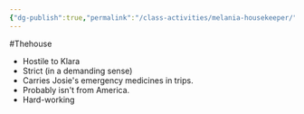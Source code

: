 ```yaml
---
{"dg-publish":true,"permalink":"/class-activities/melania-housekeeper/"}
---
```


#Thehouse 
- Hostile to Klara
- Strict (in a demanding sense)
- Carries Josie's emergency medicines in trips.
- Probably isn't from America.
- Hard-working